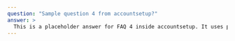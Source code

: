 ```yaml
---
question: "Sample question 4 from accountsetup?"
answer: >
  This is a placeholder answer for FAQ 4 inside accountsetup. It uses proper YAML block formatting to avoid any parsing issues.
---
```

